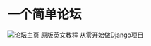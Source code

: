 # 一个简单论坛
![论坛主页](C:\Users\Administrator\Desktop\board-home.PNG)
原版英文教程
[从零开始做Django项目](https://simpleisbetterthancomplex.com/series/2017/09/04/a-complete-beginners-guide-to-django-part-1.html)
